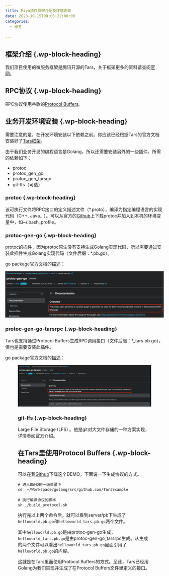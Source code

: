 ```yaml
---
title: Miya项目框架介绍及环境安装
date: 2023-10-15T08:05:22+00:00
categories:
  - 思考

---
```


## <span class="ez-toc-section" id="%E6%A1%86%E6%9E%B6%E4%BB%8B%E7%BB%8D"></span>框架介绍<span class="ez-toc-section-end"></span> {.wp-block-heading}

我们项目使用的微服务框架是腾讯开源的Tars，关于框架更多的资料请查阅[官网][1]。

## <span class="ez-toc-section" id="RPC%E5%8D%8F%E8%AE%AE"></span>RPC协议<span class="ez-toc-section-end"></span> {.wp-block-heading}

RPC协议使用谷歌的[Protocol Buffers][2]。

## <span class="ez-toc-section" id="%E4%B8%9A%E5%8A%A1%E5%BC%80%E5%8F%91%E7%8E%AF%E5%A2%83%E5%AE%89%E8%A3%85"></span>业务开发环境安装<span class="ez-toc-section-end"></span> {.wp-block-heading}

需要注意的是，在开发环境安装以下依赖之前。你应该已经根据Tars的官方文档安装好了[Tars框架][3]。

由于我们业务开发的编程语言是Golang，所以还需要安装另外的一些插件。所需的依赖如下：

  * protoc
  * protoc\_gen\_go
  * protoc\_gen\_tarsgo
  * git-lfs（可选）

### <span class="ez-toc-section" id="protoc"></span>protoc<span class="ez-toc-section-end"></span> {.wp-block-heading}

该可执行文件将RPC接口的定义描述文件（*.proto），编译为指定编程语言的实现代码（C++, Java&#8230;）。可以从官方的[Github][4]上下载protoc并加入到本机的环境变量中，如~/.bash_profile。

### <span class="ez-toc-section" id="protoc-gen-go"></span>protoc-gen-go<span class="ez-toc-section-end"></span> {.wp-block-heading}

protoc的插件，因为protoc原生没有支持生成Golang实现代码，所以需要通过安装此插件生成Golang实现代码（文件后缀：*.pb.go）。

go package官方文档的[描述][5]：

![](image.png)

### <span class="ez-toc-section" id="protoc-gen-go-tarsrpc"></span>protoc-gen-go-tarsrpc<span class="ez-toc-section-end"></span> {.wp-block-heading}

Tars也支持通过Protocol Buffers生成RPC调用接口（文件后缀：*_tars.pb.go），但也是需要安装此插件。

go package官方文档的[描述][6]：<figure class="wp-block-image size-large">

![image.png](image-1.png)

### <span class="ez-toc-section" id="git-lfs"></span>git-lfs<span class="ez-toc-section-end"></span> {.wp-block-heading}

Large File Storage (LFS) 。他是git对大文件存储的一种方案实现，详情参阅[官方][7]介绍。

## <span class="ez-toc-section" id="%E5%9C%A8Tars%E9%87%8C%E4%BD%BF%E7%94%A8Protocol_Buffers"></span>在Tars里使用Protocol Buffers<span class="ez-toc-section-end"></span> {.wp-block-heading}

可以在我[Github][8]下载这个DEMO，下面说一下生成协议的方式。

<pre class="wp-block-code"><code lang="bash" class="language-bash"># 进入DEMO的一级目录下
cd  ~/Workspace/golang/src/github.com/TarsExample

# 执行编译协议的脚本
sh ./build_protocol.sh</code></pre>

执行完以上两个命令后，就可以看到server/pb下生成了`helloworld.pb.go`和`helloworld_tars.pb.go`两个文件。

其中`helloworld.pb.go`是由protoc-gen-go生成，`helloworld_tars.pb.go`是由protoc-gen-go_tarsrpc生成。从生成的两个文件可以看出`helloworld_tars.pb.go`里面引用了`helloworld.pb.go`的内容。

这就是在Tars里面使用Protocol Buffers的方式。至此，Tars已经用Golang为我们实现并生成了在Protocol Buffers文件里定义的接口。

 [1]: https://tarscloud.org
 [2]: https://protobuf.dev
 [3]: https://doc.tarsyun.com/#//installation/README.md
 [4]: https://github.com/protocolbuffers/protobuf/releases
 [5]: https://pkg.go.dev/google.golang.org/protobuf/cmd/protoc-gen-go
 [6]: https://pkg.go.dev/github.com/TarsCloud/TarsGo/tars/tools/protoc-gen-go-tarsrpc
 [7]: https://git-lfs.com
 [8]: https://github.com/RobinLG/TarsExample